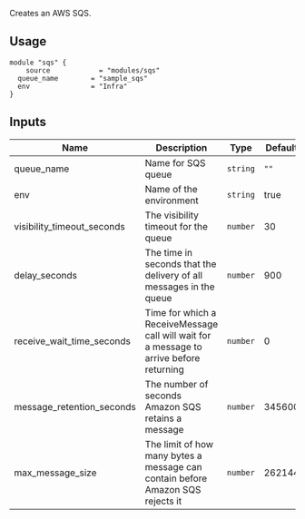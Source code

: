 Creates an AWS SQS.

## Usage

```hcl
module "sqs" {
	source            = "modules/sqs"
  queue_name        = "sample_sqs"
  env               = "Infra"
}
```

<!-- BEGINNING OF PRE-COMMIT-TERRAFORM DOCS HOOK -->

## Inputs

| Name | Description | Type | Default | Required |
|------|-------------|------|---------|:--------:|
| queue_name | Name for SQS queue | `string` | `""` | yes |
| env | Name of the environment | `string` | true | no |
| visibility\_timeout\_seconds | The visibility timeout for the queue | `number` | 30 | no |
| delay\_seconds | The time in seconds that the delivery of all messages in the queue | `number` | 900 | no |
| receive\_wait\_time\_seconds | Time for which a ReceiveMessage call will wait for a message to arrive before returning | `number` | 0 | no |
| message\_retention\_seconds | The number of seconds Amazon SQS retains a message | `number` | 345600 | no |
| max\_message\_size | The limit of how many bytes a message can contain before Amazon SQS rejects it | `number` | 262144 | no |


<!-- END OF PRE-COMMIT-TERRAFORM DOCS HOOK -->